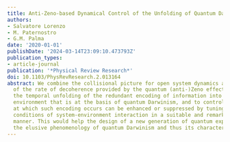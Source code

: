 ```yaml
---
title: Anti-Zeno-based Dynamical Control of the Unfolding of Quantum Darwinism
authors:
- Salvatore Lorenzo
- M. Paternostro
- G.M. Palma
date: '2020-01-01'
publishDate: '2024-03-14T23:09:10.473793Z'
publication_types:
- article-journal
publication: '*Physical Review Research*'
doi: 10.1103/PhysRevResearch.2.013164
abstract: We combine the collisional picture for open system dynamics and the control
  of the rate of decoherence provided by the quantum (anti-)Zeno effect to illustrate
  the temporal unfolding of the redundant encoding of information into a multipartite
  environment that is at the basis of quantum Darwinism, and to control it. The rate
  at which such encoding occurs can be enhanced or suppressed by tuning the dynamical
  conditions of system-environment interaction in a suitable and remarkably simple
  manner. This would help the design of a new generation of quantum experiments addressing
  the elusive phenomenology of quantum Darwinism and thus its characterization.
---
```

